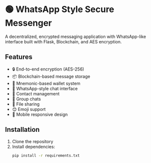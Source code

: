 # 🟢 WhatsApp Style Secure Messenger

A decentralized, encrypted messaging application with WhatsApp-like interface built with Flask, Blockchain, and AES encryption.

## Features
- 🔒 End-to-end encryption (AES-256)
- 📦 Blockchain-based message storage
- 🧠 Mnemonic-based wallet system
- 💬 WhatsApp-style chat interface
- 👥 Contact management
- 👥 Group chats
- 📎 File sharing
- 😊 Emoji support
- 📱 Mobile responsive design

## Installation

1. Clone the repository
2. Install dependencies:
   ```bash
   pip install -r requirements.txt